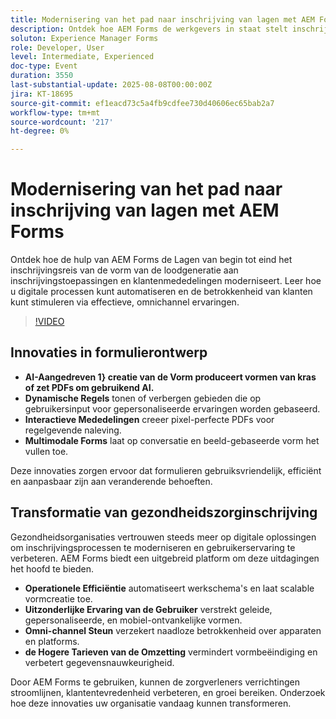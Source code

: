 ```yaml
---
title: Modernisering van het pad naar inschrijving van lagen met AEM Forms
description: Ontdek hoe AEM Forms de werkgevers in staat stelt inschrijvingsritten te moderniseren, processen te automatiseren, en aansprekende omnichannel klantenervaringen te leveren.
soluton: Experience Manager Forms
role: Developer, User
level: Intermediate, Experienced
doc-type: Event
duration: 3550
last-substantial-update: 2025-08-08T00:00:00Z
jira: KT-18695
source-git-commit: ef1eacd73c5a4fb9cdfee730d40606ec65bab2a7
workflow-type: tm+mt
source-wordcount: '217'
ht-degree: 0%

---
```



# Modernisering van het pad naar inschrijving van lagen met AEM Forms

Ontdek hoe de hulp van AEM Forms de Lagen van begin tot eind het inschrijvingsreis van de vorm van de loodgeneratie aan inschrijvingstoepassingen en klantenmededelingen moderniseert. Leer hoe u digitale processen kunt automatiseren en de betrokkenheid van klanten kunt stimuleren via effectieve, omnichannel ervaringen.

>[!VIDEO](https://video.tv.adobe.com/v/3470542/?learn=on&enablevpops)

## Innovaties in formulierontwerp

* **AI-Aangedreven 1} creatie van de Vorm produceert vormen van kras of zet PDFs om gebruikend AI.**
* **Dynamische Regels** tonen of verbergen gebieden die op gebruikersinput voor gepersonaliseerde ervaringen worden gebaseerd.
* **Interactieve Mededelingen** creeer pixel-perfecte PDFs voor regelgevende naleving.
* **Multimodale Forms** laat op conversatie en beeld-gebaseerde vorm het vullen toe.

Deze innovaties zorgen ervoor dat formulieren gebruiksvriendelijk, efficiënt en aanpasbaar zijn aan veranderende behoeften.

## Transformatie van gezondheidszorginschrijving

Gezondheidsorganisaties vertrouwen steeds meer op digitale oplossingen om inschrijvingsprocessen te moderniseren en gebruikerservaring te verbeteren. AEM Forms biedt een uitgebreid platform om deze uitdagingen het hoofd te bieden.

* **Operationele Efficiëntie** automatiseert werkschema&#39;s en laat scalable vormcreatie toe.
* **Uitzonderlijke Ervaring van de Gebruiker** verstrekt geleide, gepersonaliseerde, en mobiel-ontvankelijke vormen.
* **Omni-channel Steun** verzekert naadloze betrokkenheid over apparaten en platforms.
* **de Hogere Tarieven van de Omzetting** vermindert vormbeëindiging en verbetert gegevensnauwkeurigheid.

Door AEM Forms te gebruiken, kunnen de zorgverleners verrichtingen stroomlijnen, klantentevredenheid verbeteren, en groei bereiken. Onderzoek hoe deze innovaties uw organisatie vandaag kunnen transformeren.
